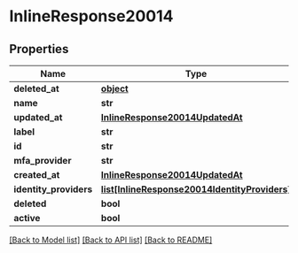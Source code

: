 # InlineResponse20014

## Properties
Name | Type | Description | Notes
------------ | ------------- | ------------- | -------------
**deleted_at** | [**object**](.md) |  | 
**name** | **str** |  | 
**updated_at** | [**InlineResponse20014UpdatedAt**](InlineResponse20014UpdatedAt.md) |  | 
**label** | **str** |  | 
**id** | **str** |  | 
**mfa_provider** | **str** |  | 
**created_at** | [**InlineResponse20014UpdatedAt**](InlineResponse20014UpdatedAt.md) |  | 
**identity_providers** | [**list[InlineResponse20014IdentityProviders]**](InlineResponse20014IdentityProviders.md) |  | 
**deleted** | **bool** |  | 
**active** | **bool** |  | 

[[Back to Model list]](../README.md#documentation-for-models) [[Back to API list]](../README.md#documentation-for-api-endpoints) [[Back to README]](../README.md)


